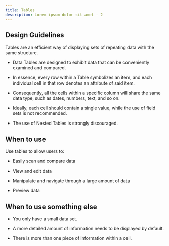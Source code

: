```yaml
---
title: Tables
description: Lorem ipsum dolor sit amet - 2
---
```

## Design Guidelines

Tables are an efficient way of displaying sets of repeating data with the same structure.

* Data Tables are designed to exhibit data that can be conveniently examined and compared.


* In essence, every row within a Table symbolizes an item, and each individual cell in that row denotes an attribute of said item.
* Consequently, all the cells within a specific column will share the same data type, such as dates, numbers, text, and so on.
* Ideally, each cell should contain a single value, while the use of field sets is not recommended.
* The use of Nested Tables is strongly discouraged.

## When to use

Use tables to allow users to:

* Easily scan and compare data


* View and edit data
* Manipulate and navigate through a large amount of data
* Preview data

## When to use something else

* You only have a small data set.


* A more detailed amount of information needs to be displayed by default.
* There is more than one piece of information within a cell.